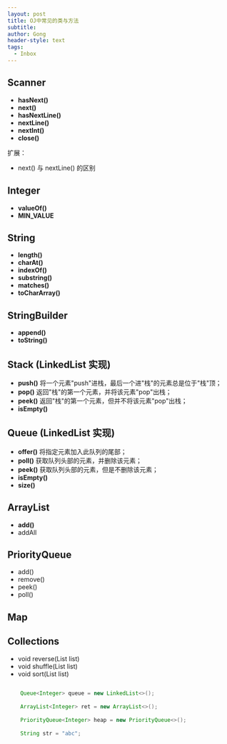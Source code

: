 ```yaml
---
layout: post
title: OJ中常见的类与方法
subtitle: 
author: Gong
header-style: text
tags:
  - Inbox
---
```


## Scanner
- **hasNext()**
- **next()**
- **hasNextLine()**
- **nextLine()**
- **nextInt()**
- **close()**

扩展：
- next() 与 nextLine() 的区别

## Integer
- **valueOf()**
- **MIN_VALUE**

## String
- **length()**
- **charAt()**
- **indexOf()**
- **substring()**
- **matches()**
- **toCharArray()**

## StringBuilder
- **append()**
- **toString()**

## Stack (LinkedList 实现)
- **push()** 将一个元素"push"进栈，最后一个进"栈"的元素总是位于"栈"顶；
- **pop()** 返回"栈"的第一个元素，并将该元素"pop"出栈；
- **peek()** 返回"栈"的第一个元素，但并不将该元素"pop"出栈；
- **isEmpty()**

## Queue (LinkedList 实现)
- **offer()** 将指定元素加入此队列的尾部；
- **poll()** 获取队列头部的元素，并删除该元素；
- **peek()** 获取队列头部的元素，但是不删除该元素；
- **isEmpty()**
- **size()**

## ArrayList
- **add()**
- addAll

## PriorityQueue
- add()
- remove()
- peek()
- poll()

## Map

## Collections
- void reverse(List list)
- void shuffle(List list)
- void sort(List list)


``` java
	
	Queue<Integer> queue = new LinkedList<>();
	
	ArrayList<Integer> ret = new ArrayList<>();
	 
	PriorityQueue<Integer> heap = new PriorityQueue<>();
	
	String str = "abc";
``` 